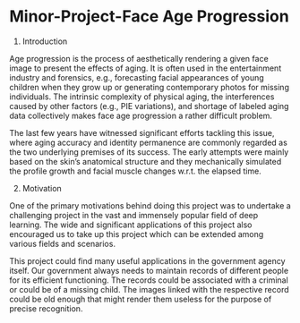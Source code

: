 # Minor-Project-Face Age Progression

1. Introduction

Age progression is the process of aesthetically rendering a given face image to present the effects of aging. It is often used in the entertainment 
industry and forensics, e.g., forecasting facial appearances of young
children when they grow up or generating contemporary photos for missing
individuals. The intrinsic complexity of physical aging, the interferences
caused by other factors (e.g., PIE variations), and shortage of labeled
aging data collectively makes face age progression a rather difficult
problem.

The last few years have witnessed significant efforts tackling this
issue, where aging accuracy and identity permanence are commonly
regarded as the two underlying premises of its success. The early attempts
were mainly based on the skin’s anatomical structure and they
mechanically simulated the profile growth and facial muscle changes w.r.t.
the elapsed time.

2. Motivation

One of the primary motivations behind doing this project was to undertake
a challenging project in the vast and immensely popular field of deep
learning. The wide and significant applications of this project also
encouraged us to take up this project which can be extended among
various fields and scenarios.

This project could find many useful applications in the government agency
itself. Our government always needs to maintain records of different people
for its efficient functioning. The records could be associated with a criminal
or could be of a missing child. The images linked with the respective record
could be old enough that might render them useless for the purpose of
precise recognition.
